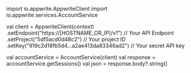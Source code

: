 import io.appwrite.AppwriteClient
import io.appwrite.services.AccountService

val client = AppwriteClient(context)
  .setEndpoint("https://[HOSTNAME_OR_IP]/v1") // Your API Endpoint
  .setProject("5df5acd0d48c2") // Your project ID
  .setKey("919c2d18fb5d4...a2ae413da83346ad2") // Your secret API key

val accountService = AccountService(client)
val response = accountService.getSessions()
val json = response.body?.string()